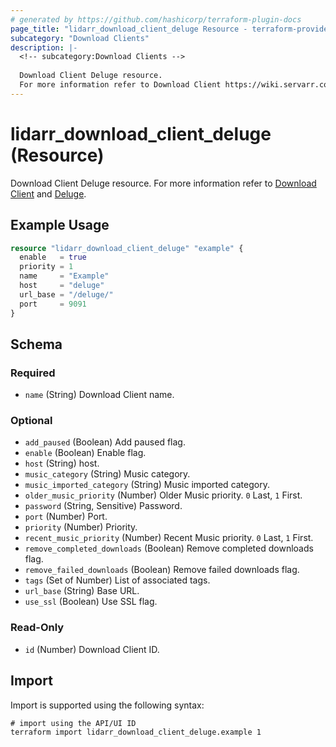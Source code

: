 ```yaml
---
# generated by https://github.com/hashicorp/terraform-plugin-docs
page_title: "lidarr_download_client_deluge Resource - terraform-provider-lidarr"
subcategory: "Download Clients"
description: |-
  <!-- subcategory:Download Clients -->
  
  Download Client Deluge resource.
  For more information refer to Download Client https://wiki.servarr.com/lidarr/settings#download-clients and Deluge https://wiki.servarr.com/lidarr/supported#deluge.
---
```


# lidarr_download_client_deluge (Resource)

<!-- subcategory:Download Clients -->
Download Client Deluge resource.
For more information refer to [Download Client](https://wiki.servarr.com/lidarr/settings#download-clients) and [Deluge](https://wiki.servarr.com/lidarr/supported#deluge).

## Example Usage

```terraform
resource "lidarr_download_client_deluge" "example" {
  enable   = true
  priority = 1
  name     = "Example"
  host     = "deluge"
  url_base = "/deluge/"
  port     = 9091
}
```

<!-- schema generated by tfplugindocs -->
## Schema

### Required

- `name` (String) Download Client name.

### Optional

- `add_paused` (Boolean) Add paused flag.
- `enable` (Boolean) Enable flag.
- `host` (String) host.
- `music_category` (String) Music category.
- `music_imported_category` (String) Music imported category.
- `older_music_priority` (Number) Older Music priority. `0` Last, `1` First.
- `password` (String, Sensitive) Password.
- `port` (Number) Port.
- `priority` (Number) Priority.
- `recent_music_priority` (Number) Recent Music priority. `0` Last, `1` First.
- `remove_completed_downloads` (Boolean) Remove completed downloads flag.
- `remove_failed_downloads` (Boolean) Remove failed downloads flag.
- `tags` (Set of Number) List of associated tags.
- `url_base` (String) Base URL.
- `use_ssl` (Boolean) Use SSL flag.

### Read-Only

- `id` (Number) Download Client ID.

## Import

Import is supported using the following syntax:

```shell
# import using the API/UI ID
terraform import lidarr_download_client_deluge.example 1
```
